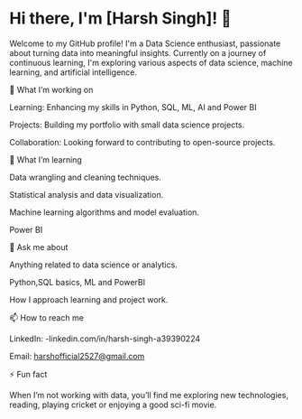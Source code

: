 # Hi there, I'm [Harsh Singh]! 👋

Welcome to my GitHub profile! I'm a Data Science enthusiast, passionate about turning data into meaningful insights. Currently on a journey of continuous learning, I'm exploring various aspects of data science, machine learning, and artificial intelligence.

🔭 What I’m working on

Learning: Enhancing my skills in Python, SQL, ML, AI and Power BI

Projects: Building my portfolio with small data science projects.

Collaboration: Looking forward to contributing to open-source projects.

🌱 What I’m learning

Data wrangling and cleaning techniques.

Statistical analysis and data visualization.

Machine learning algorithms and model evaluation.

Power BI

💬 Ask me about

Anything related to data science or analytics.

Python,SQL basics, ML and PowerBI

How I approach learning and project work.

📫 How to reach me

LinkedIn: -linkedin.com/in/harsh-singh-a39390224

Email: harshofficial2527@gmail.com

⚡ Fun fact

When I’m not working with data, you’ll find me exploring new technologies, reading, playing cricket or enjoying a good sci-fi movie.

